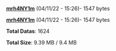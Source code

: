 [**mrh4NY1m**](/data/mrh4NY1m.txt) (04/11/22 - 15:26)- 1547 bytes

[**mrh4NY1m**](/data/mrh4NY1m.txt) (04/11/22 - 15:26)- 1547 bytes

**Total Datas**: 1624

**Total Size**: 9.39 MB / 9.4 MB